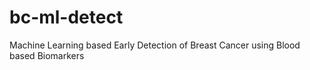 # bc-ml-detect
Machine Learning based Early Detection of Breast Cancer using Blood based Biomarkers
